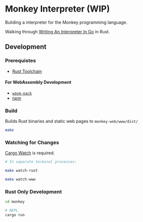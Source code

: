 # Monkey Interpreter (WIP)

Building a interpreter for the Monkey programming language.

Walking through [Writing An Interpreter In Go](https://interpreterbook.com/) in Rust.

## Development

### Prerequistes

- [Rust Toolchain](https://rustup.rs/)

#### For WebAssembly Development

- [`wasm-pack`](https://rustwasm.github.io/wasm-pack/installer/)
- [npm](https://www.npmjs.com/get-npm)

### Build

Builds Rust binaries and static web pages to `monkey-web/www/dist/`

```sh
make
```

### Watching for Changes

[Cargo Watch](https://github.com/passcod/cargo-watch) is required.

```sh
# In separate terminal processes:

make watch-rust

make watch-www
```

### Rust Only Development

```sh
cd monkey

# REPL
cargo run
```
